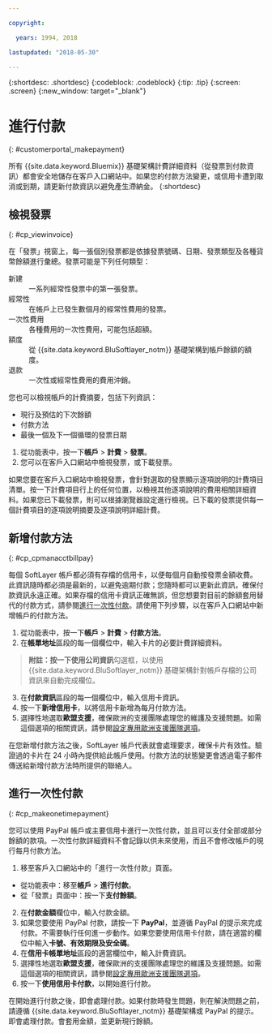 ```yaml
---

copyright:

  years: 1994, 2018

lastupdated: "2018-05-30"

---
```


{:shortdesc: .shortdesc}
{:codeblock: .codeblock}
{:tip: .tip}
{:screen: .screen}
{:new_window: target="_blank"}


# 進行付款
{: #customerportal_makepayment}

所有 {{site.data.keyword.Bluemix}} 基礎架構計費詳細資料（從發票到付款資訊）都會安全地儲存在客戶入口網站中。如果您的付款方法變更，或信用卡遭到取消或到期，請更新付款資訊以避免產生滯納金。
{:shortdesc}

## 檢視發票
{: #cp_viewinvoice}

在「發票」視窗上，每一張個別發票都是依據發票號碼、日期、發票類型及各種貨幣餘額進行彙總。發票可能是下列任何類型：

<dl>
<dt>新建</dt>
<dd>一系列經常性發票中的第一張發票。</dd>
<dt>經常性</dt>
<dd>在帳戶上已發生數個月的經常性費用的發票。</dd>
<dt>一次性費用</dt>
<dd>各種費用的一次性費用，可能包括超額。</dd>
<dt>額度</dt>
<dd>從 {{site.data.keyword.BluSoftlayer_notm}} 基礎架構到帳戶餘額的額度。</dd>
<dt>退款</dt>
<dd>一次性或經常性費用的費用沖銷。</dd>
</dl>

您也可以檢視帳戶的計費摘要，包括下列資訊：
  * 現行及預估的下次餘額
  * 付款方法
  * 最後一個及下一個循環的發票日期

1. 從功能表中，按一下**帳戶** > **計費** > **發票**。
2. 您可以在客戶入口網站中檢視發票，或下載發票。

如果您要在客戶入口網站中檢視發票，會針對選取的發票顯示逐項說明的計費項目清單。按一下計費項目行上的任何位置，以檢視其他逐項說明的費用相關詳細資料。如果您已下載發票，則可以根據瀏覽器設定進行檢視。已下載的發票提供每一個計費項目的逐項說明摘要及逐項說明詳細計費。

## 新增付款方法
{: #cp_cpmanacctbillpay}

每個 SoftLayer 帳戶都必須有存檔的信用卡，以便每個月自動按發票金額收費。此資訊隨時都必須是最新的，以避免逾期付款；您隨時都可以更新此資訊，確保付款資訊永遠正確。如果存檔的信用卡資訊正確無誤，但您想要對目前的餘額套用替代的付款方式，請參閱[進行一次性付款](/docs/customer-portal/cpmanacctbillpay.html#cp_makeonetimepayment)。請使用下列步驟，以在客戶入口網站中新增帳戶的付款方法。

1. 從功能表中，按一下**帳戶** > **計費** > **付款方法**。
2. 在**帳單地址**區段的每一個欄位中，輸入卡片的必要計費詳細資料。
> **附註：**按一下**使用公司資訊**勾選框，以使用 {{site.data.keyword.BluSoftlayer_notm}} 基礎架構針對帳戶存檔的公司資訊來自動完成欄位。
3. 在**付款資訊**區段的每一個欄位中，輸入信用卡資訊。
4. 按一下**新增信用卡**，以將信用卡新增為每月付款方法。
5. 選擇性地選取**歐盟支援**，確保歐洲的支援團隊處理您的維護及支援問題。如需這個選項的相關資訊，請參閱[設定專用歐洲支援團隊選項](/docs/customer-portal/pay-invoice.html#cp_seteusupported)。

在您新增付款方法之後，SoftLayer 帳戶代表就會處理要求，確保卡片有效性。驗證過的卡片在 24 小時內提供給此帳戶使用。付款方法的狀態變更會透過電子郵件傳送給新增付款方法時所提供的聯絡人。

## 進行一次性付款
{: #cp_makeonetimepayment}

您可以使用 PayPal 帳戶或主要信用卡進行一次性付款，並且可以支付全部或部分餘額的款項。一次性付款詳細資料不會記錄以供未來使用，而且不會修改帳戶的現行每月付款方法。

1. 移至客戶入口網站中的「進行一次性付款」頁面。
 * 從功能表中：移至**帳戶** > **進行付款**。
 * 從「發票」頁面中：按一下**支付餘額**。
2. 在**付款金額**欄位中，輸入付款金額。
3. 如果您要使用 PayPal 付款，請按一下 **PayPal**，並遵循 PayPal 的提示來完成付款。不需要執行任何進一步動作。如果您要使用信用卡付款，請在適當的欄位中輸入**卡號、有效期限及安全碼**。
4. 在**信用卡帳單地址**區段的適當欄位中，輸入計費資訊。
5. 選擇性地選取**歐盟支援**，確保歐洲的支援團隊處理您的維護及支援問題。如需這個選項的相關資訊，請參閱[設定專用歐洲支援團隊選項](/docs/customer-portal/pay-invoice.html#cp_seteusupported)。
6. 按一下**使用信用卡付款**，以開始進行付款。

在開始進行付款之後，即會處理付款。如果付款時發生問題，則在解決問題之前，請遵循 {{site.data.keyword.BluSoftlayer_notm}} 基礎架構或 PayPal 的提示。即會處理付款。會套用金額，並更新現行餘額。
